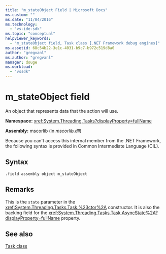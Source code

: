 ```yaml
---
title: "m_stateObject Field | Microsoft Docs"
ms.custom: ""
ms.date: "11/04/2016"
ms.technology: 
  - "vs-ide-sdk"
ms.topic: "conceptual"
helpviewer_keywords: 
  - "m_stateObject field, Task class [.NET Framework debug engines]"
ms.assetid: 68c54b22-3e1c-4031-b9c7-b972c519d8a0
author: "gregvanl"
ms.author: "gregvanl"
manager: douge
ms.workload: 
  - "vssdk"
---
```

# m_stateObject field
An object that represents data that the action will use.  
  
 **Namespace:** <xref:System.Threading.Tasks?displayProperty=fullName>  
  
 **Assembly:** mscorlib (in *mscorlib.dll*)  
  
 Because you can't access this internal member from the .NET Framework, the following syntax is provided in Common Intermediate Language (CIL).  
  
## Syntax  
  
```  
.field assembly object m_stateObject  
```  
  
## Remarks  
 This is the `state` parameter in the <xref:System.Threading.Tasks.Task.%23ctor%2A> constructor. It is also the backing field for the <xref:System.Threading.Tasks.Task.AsyncState%2A?displayProperty=fullName> property.  
  
## See also  
 [Task class](../../extensibility/debugger/task-class-internal-members.md)